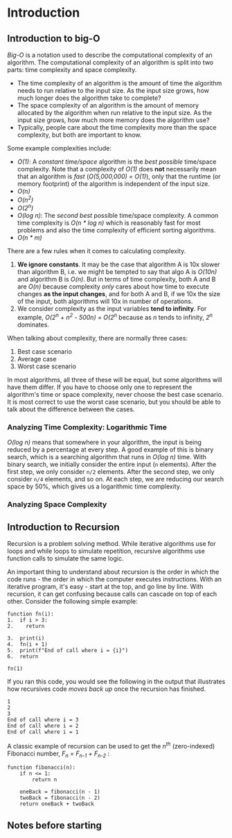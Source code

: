 # Introduction

## Introduction to big-O
_Big-O_ is a notation used to describe the computational complexity of an algorithm. The computational complexity of an algorithm is split into two parts: time complexity and space complexity.
  - The time complexity of an algorithm is the amount of time the algorithm needs to run relative to the input size. As the input size grows, how much longer does the algorithm take to complete?
  - The space complexity of an algorithm is the amount of memory allocated by the algorithm when run relative to the input size. As the input size grows, how much more memory does the algorithm use?
  - Typically, people care about the time complexity more than the space complexity, but both are important to know.

Some example complexities include:
  - _O(1)_: A _constant time/space_ algorithm is the _best possible_ time/space complexity. Note that a complexity of _O(1)_ does __not__ necessarily mean that an algorithm is _fast_ (_O(5,000,000) = O(1)_), only that the runtime (or memory footprint) of the algorithm is independent of the input size.
  - _O(n)_
  - _O(n<sup>2</sup>)_
  - _O(2<sup>n</sup>)_
  - _O(log n)_: The _second best_ possible time/space complexity. A common time complexity is _O(n * log n)_ which is reasonably fast for most problems and also the time complexity of efficient sorting algorithms.
  - _O(n * m)_

There are a few rules when it comes to calculating complexity.

  1. __We ignore constants__. It may be the case that algorithm A is 10x slower than algorithm B, i.e. we might be tempted to say that algo A is _O(10n)_ and algorithm B is _O(n)_. But in terms of time complexity, both A and B are _O(n)_ because complexity _only_ cares about how time to execute changes __as the input changes__, and for both A and B, if we 10x the size of the input, both algorithms will 10x in number of operations.
  2. We consider complexity as the input variables __tend to infinity__. For example, _O(2<sup>n</sup> + n<sup>2</sup> - 500n) = O(2<sup>n</sup>_ because as _n_ tends to infinity, _2<sup>n</sup>_ dominates.

When talking about complexity, there are normally three cases:

  1. Best case scenario
  2. Average case
  3. Worst case scenario

In most algorithms, all three of these will be equal, but some algorithms will have them differ. If you have to choose only one to represent the algorithm's time or space complexity, never choose the best case scenario. It is most correct to use the worst case scenario, but you should be able to talk about the difference between the cases.

### Analyzing Time Complexity: Logarithmic Time
_O(log n)_ means that somewhere in your algorithm, the input is being reduced by a percentage at every step. A good example of this is binary search, which is a searching algorithm that runs in _O(log n)_ time. With binary search, we initially consider the entire input (`n` elements). After the first step, we only consider `n/2` elements. After the second step, we only consider `n/4` elements, and so on. At each step, we are reducing our search space by 50%, which gives us a logarithmic time complexity.

### Analyzing Space Complexity


## Introduction to Recursion
Recursion is a problem solving method. While iterative algorithms use for loops and while loops to simulate repetition, recursive algorithms use function calls to simulate the same logic.

An important thing to understand about recursion is the order in which the code runs - the order in which the computer executes instructions. With an iterative program, it's easy - start at the top, and go line by line. With recursion, it can get confusing because calls can cascade on top of each other. Consider the following simple example:

```
function fn(i):
1.  if i > 3:
2.    return

3.  print(i)
4.  fn(i + 1)
5.  print(f"End of call where i = {i}")
6.  return

fn(1)
```

If you ran this code, you would see the following in the output that illustrates how recursives code _moves back up_ once the recursion has finished.

```
1
2
3
End of call where i = 3
End of call where i = 2
End of call where i = 1
```

A classic example of recursion can be used to get the _n<sup>th</sup>_ (zero-indexed) Fibonacci number, _F<sub>n</sub> = F<sub>n-1</sub> + F<sub>n-2</sub>_ :

```
function fibonacci(n):
    if n <= 1:
        return n

    oneBack = fibonacci(n - 1)
    twoBack = fibonacci(n - 2)
    return oneBack + twoBack
```

## Notes before starting